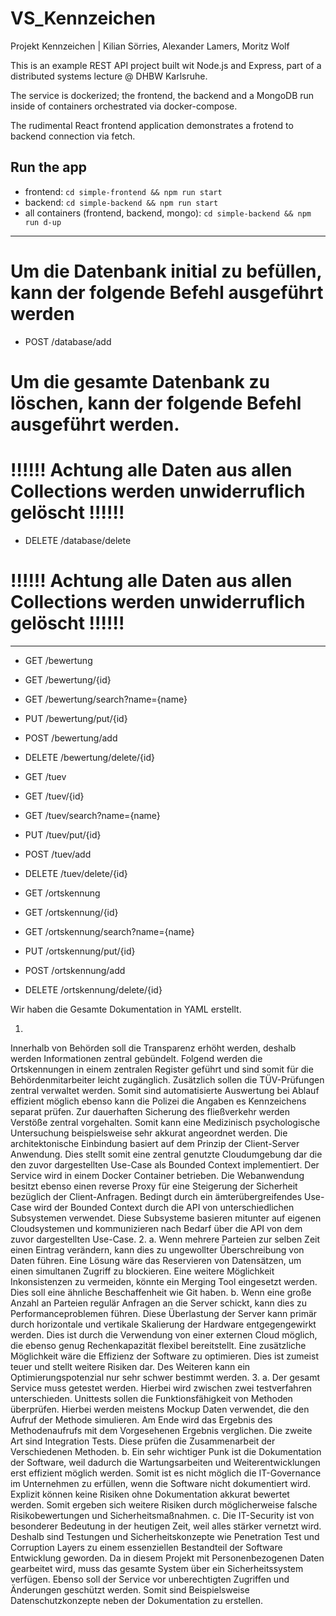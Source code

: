 
# VS_Kennzeichen
Projekt Kennzeichen | Kilian Sörries, Alexander Lamers, Moritz Wolf


This is an example REST API project built wit Node.js and Express,
part of a distributed systems lecture @ DHBW Karlsruhe.

The service is dockerized; the frontend, the backend and a MongoDB
run inside of containers orchestrated via docker-compose.

The rudimental React frontend application demonstrates a frotend to
backend connection via fetch.

## Run the app 

- frontend: `cd simple-frontend && npm run start`
- backend: `cd simple-backend && npm run start`
- all containers (frontend, backend, mongo): `cd simple-backend && npm run d-up`


_______________________________________________________________________

# Um die Datenbank initial zu befüllen, kann der folgende Befehl ausgeführt werden
- POST /database/add
 
# Um die gesamte Datenbank zu löschen, kann der folgende Befehl ausgeführt werden. 

# !!!!!! Achtung alle Daten aus allen Collections werden unwiderruflich gelöscht !!!!!!
- DELETE /database/delete
# !!!!!! Achtung alle Daten aus allen Collections werden unwiderruflich gelöscht !!!!!!
_______________________________________________________________________


- GET /bewertung
- GET /bewertung/{id}
- GET /bewertung/search?name={name}
- PUT /bewertung/put/{id}
- POST /bewertung/add
- DELETE /bewertung/delete/{id}

- GET /tuev
- GET /tuev/{id}
- GET /tuev/search?name={name}
- PUT /tuev/put/{id}
- POST /tuev/add
- DELETE /tuev/delete/{id}

- GET /ortskennung
- GET /ortskennung/{id}
- GET /ortskennung/search?name={name}
- PUT /ortskennung/put/{id}
- POST /ortskennung/add
- DELETE /ortskennung/delete/{id}

Wir haben die Gesamte Dokumentation in YAML erstellt.

1.
Innerhalb von Behörden soll die Transparenz erhöht werden, deshalb werden Informationen zentral gebündelt. Folgend werden die Ortskennungen in einem zentralen Register geführt und sind somit für die Behördenmitarbeiter leicht zugänglich. Zusätzlich sollen die TÜV-Prüfungen zentral verwaltet werden. Somit sind automatisierte Auswertung bei Ablauf effizient möglich ebenso kann die Polizei die Angaben es Kennzeichens separat prüfen. Zur dauerhaften Sicherung des fließverkehr werden Verstöße zentral vorgehalten. Somit kann eine Medizinisch psychologische Untersuchung beispielsweise sehr akkurat angeordnet werden.
Die architektonische Einbindung basiert auf dem Prinzip der Client-Server Anwendung. Dies stellt somit eine zentral genutzte Cloudumgebung dar die den zuvor dargestellten Use-Case als Bounded Context implementiert. Der Service wird in einem Docker Container betrieben. Die Webanwendung besitzt ebenso einen reverse Proxy für eine Steigerung der Sicherheit bezüglich der Client-Anfragen. 
Bedingt durch ein ämterübergreifendes Use-Case wird der Bounded Context durch die API von unterschiedlichen Subsystemen verwendet. Diese Subsysteme basieren mitunter auf eigenen Cloudsystemen und kommunizieren nach Bedarf über die API von dem zuvor dargestellten Use-Case.
2.
a.
Wenn mehrere Parteien zur selben Zeit einen Eintrag verändern, kann dies zu ungewollter Überschreibung von Daten führen. Eine Lösung wäre das Reservieren von Datensätzen, um einen simultanen Zugriff zu blockieren. Eine weitere Möglichkeit Inkonsistenzen zu vermeiden, könnte ein Merging Tool eingesetzt werden. Dies soll eine ähnliche Beschaffenheit wie Git haben.
b.
Wenn eine große Anzahl an Parteien regulär Anfragen an die Server schickt, kann dies zu Performanceproblemen führen. Diese Überlastung der Server kann primär durch horizontale und vertikale Skalierung der Hardware entgegengewirkt werden. Dies ist durch die Verwendung von einer externen Cloud möglich, die ebenso genug Rechenkapazität flexibel bereitstellt. Eine zusätzliche Möglichkeit wäre die Effizienz der Software zu optimieren. Dies ist zumeist teuer und stellt weitere Risiken dar. Des Weiteren kann ein Optimierungspotenzial nur sehr schwer bestimmt werden.
3.
a.
Der gesamt Service muss getestet werden. Hierbei wird zwischen zwei testverfahren unterschieden. Unittests sollen die Funktionsfähigkeit von Methoden überprüfen. Hierbei werden meistens Mockup Daten verwendet, die den Aufruf der Methode simulieren. Am Ende wird das Ergebnis des Methodenaufrufs mit dem Vorgesehenen Ergebnis verglichen. Die zweite Art sind Integration Tests. Diese prüfen die Zusammenarbeit der Verschiedenen Methoden.
b.
Ein sehr wichtiger Punk ist die Dokumentation der Software, weil dadurch die Wartungsarbeiten und Weiterentwicklungen erst effizient möglich werden. Somit ist es nicht möglich die IT-Governance im Unternehmen zu erfüllen, wenn die Software nicht dokumentiert wird. Explizit können keine Risiken ohne Dokumentation akkurat bewertet werden. Somit ergeben sich weitere Risiken durch möglicherweise falsche Risikobewertungen und Sicherheitsmaßnahmen.
c.
Die IT-Security ist von besonderer Bedeutung in der heutigen Zeit, weil alles stärker vernetzt wird. Deshalb sind Testungen und Sicherheitskonzepte wie Penetration Test und Corruption Layers zu einem essenziellen Bestandteil der Software Entwicklung geworden. Da in diesem Projekt mit Personenbezogenen Daten gearbeitet wird, muss das gesamte System über ein Sicherheitssystem verfügen. Ebenso soll der Service vor unberechtigten Zugriffen und Änderungen geschützt werden. Somit sind Beispielsweise Datenschutzkonzepte neben der Dokumentation zu erstellen.
